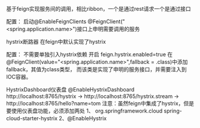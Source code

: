 基于feign实现服务间的调用，相比ribbon，一个是通过rest请求一个是通过接口

配置：
 启动@EnableFeignClients
 @FeignClient("<spring.application.name>")接口上申明需要调用的服务
 

hystrix断路器
 在feign中默认实现了hystrix
 
配置：
 不需要单独引入hystrix依赖
 开启 feign.hystrix.enabled=true
 在@FeignClient(value="<spring.application.name>",fallback = <error-service>.class)中添加fallback，其值为class类型，
 而该类是实现了申明的服务接口，并需要注入到IOC容器。
 
 
HystrixDashboard仪表盘
 @EnableHystrixDashboard
 http://localhost:8765/hystrix
 -> http://localhost:8765/hystrix.stream
 -> http://localhost:8765/hello?name=tom
  注意：虽然feign中集成了hystrix，但是要使用仪表盘功能，必须添加两处
   1、<dependency>
         <groupId>org.springframework.cloud</groupId>
         <artifactId>spring-cloud-starter-hystrix</artifactId>
      </dependency>
   2、@EnableHystrix
   



